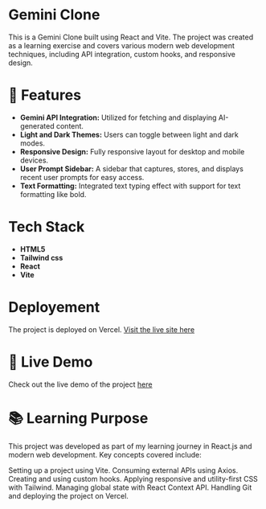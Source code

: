 

# Gemini Clone

This is a Gemini Clone built using React and Vite. The project was created as a learning exercise and covers various modern web development techniques, including API integration, custom hooks, and responsive design.



# 🌟 Features
- **Gemini API Integration:** Utilized for fetching and displaying AI-generated content.
- **Light and Dark Themes:** Users can toggle between light and dark modes.
- **Responsive Design:** Fully responsive layout for desktop and mobile devices.
- **User Prompt Sidebar:** A sidebar that captures, stores, and displays recent user prompts for easy access.
- **Text Formatting:** Integrated text typing effect with support for text formatting like bold.


# Tech Stack
- **HTML5**
- **Tailwind css**
- **React**
- **Vite**


# Deployement 

The project is deployed on Vercel. [Visit the live site here](https://vercel.com/)

# 🚀 Live Demo
Check out the live demo of the project [here](https://geminiclone-rana.vercel.app/)

# 📚 Learning Purpose
This project was developed as part of my learning journey in React.js and modern web development. Key concepts covered include:

Setting up a project using Vite.
Consuming external APIs using Axios.
Creating and using custom hooks.
Applying responsive and utility-first CSS with Tailwind.
Managing global state with React Context API.
Handling Git and deploying the project on Vercel.


